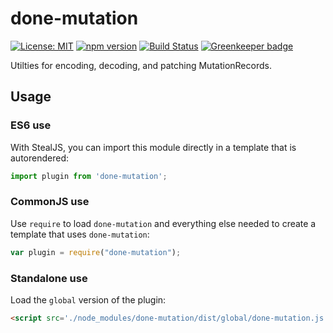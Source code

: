 # done-mutation

[![License: MIT](https://img.shields.io/badge/license-MIT-blue.svg)](https://github.com/donejs/done-mutation/blob/master/LICENSE)
[![npm version](https://badge.fury.io/js/done-mutation.svg)](https://www.npmjs.com/package/done-mutation)
[![Build Status](https://travis-ci.org/donejs/done-mutation.svg?branch=master)](https://travis-ci.org/donejs/done-mutation) [![Greenkeeper badge](https://badges.greenkeeper.io/donejs/done-mutation.svg)](https://greenkeeper.io/)

Utilties for encoding, decoding, and patching MutationRecords.

## Usage

### ES6 use

With StealJS, you can import this module directly in a template that is autorendered:

```js
import plugin from 'done-mutation';
```

### CommonJS use

Use `require` to load `done-mutation` and everything else
needed to create a template that uses `done-mutation`:

```js
var plugin = require("done-mutation");
```

### Standalone use

Load the `global` version of the plugin:

```html
<script src='./node_modules/done-mutation/dist/global/done-mutation.js'></script>
```
